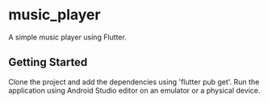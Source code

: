 # music_player

A simple music player using Flutter.

## Getting Started
Clone the project and add the dependencies using 'flutter pub get'. Run the application using Android Studio editor on an emulator or a physical device.

